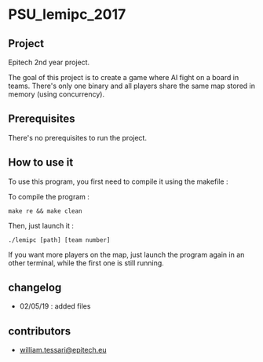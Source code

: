 # PSU\_lemipc\_2017

## Project
Epitech 2nd year project.

The goal of this project is to create a game where AI fight on a board in teams. There's only one binary and all players share the same map stored in memory (using concurrency).


## Prerequisites
There's no prerequisites to run the project.



## How to use it
To use this program, you first need to compile it using the makefile :

To compile the program :    

    make re && make clean


Then, just launch it :

    ./lemipc [path] [team number]

If you want more players on the map, just launch the program again in an other terminal, while the first one is still running.


## changelog
* 02/05/19 : added files


## contributors
* william.tessari@epitech.eu
